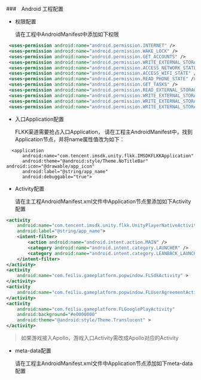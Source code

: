 ###　Android 工程配置

* 权限配置
    
    请在工程中AndroidManifest中添加如下权限
``` xml
 <uses-permission android:name="android.permission.INTERNET" />
 <uses-permission android:name="android.permission.WAKE_LOCK" />
 <uses-permission android:name="android.permission.GET_ACCOUNTS" />
 <uses-permission android:name="android.permission.WRITE_EXTERNAL_STORAGE" />
 <uses-permission android:name="android.permission.ACCESS_NETWORK_STATE" />
 <uses-permission android:name="android.permission.ACCESS_WIFI_STATE" />
 <uses-permission android:name="android.permission.READ_PHONE_STATE" />
 <uses-permission android:name="android.permission.GET_TASKS" />
 <uses-permission android:name="android.permission.READ_EXTERNAL_STORAGE" />
 <uses-permission android:name="android.permission.WRITE_EXTERNAL_STORAGE" />
 <uses-permission android:name="android.permission.WRITE_EXTERNAL_STORAGE" />
 <uses-permission android:name="android.permission.WRITE_EXTERNAL_STORAGE"/>
```
* 入口Application配置
    
    FLKK渠道需要抢占入口Application， 请在工程主AndroidManifest中，找到Application节点，并将name属性值改为如下：

```
  <application
      android:name="com.tencent.imsdk.unity.flkk.IMSDKFLKKApplication"
      android:theme="@android:style/Theme.NoTitleBar" android:icon="@drawable/app_icon"                 
      android:label="@string/app_name" 
      android:debuggable="true">
```

* Activity配置

    请在主工程AndroidManifest.xml文件中Application节点里添加如下Activity配置

```xml
<activity 
    android:name="com.tencent.imsdk.unity.flkk.UnityPlayerNativeActivity" 
    android:label="@string/app_name">
    <intent-filter>
        <action android:name="android.intent.action.MAIN" />
        <category android:name="android.intent.category.LAUNCHER" />
        <category android:name="android.intent.category.LEANBACK_LAUNCHER" />
    </intent-filter>
</activity>
<activity 
    android:name="com.feiliu.gameplatform.popwindow.FLSdkActivity" > 
</activity>
<activity 
    android:name="com.feiliu.gameplatform.popwindow.FLUserAgreementActivity" > 
</activity>
<activity
    android:name="com.feiliu.gameplatform.FLGooglePlayActivity"
    android:background="#e0000000"
    android:theme="@android:style/Theme.Translucent" >
</activity> 
```
> 如果游戏接入Apollo，游戏入口Activity需改成Apollo对应的Activity

* meta-data配置
    
    请在工程主AndroidManifest.xml文件中Application节点添加如下meta-data配置
```xml


```




